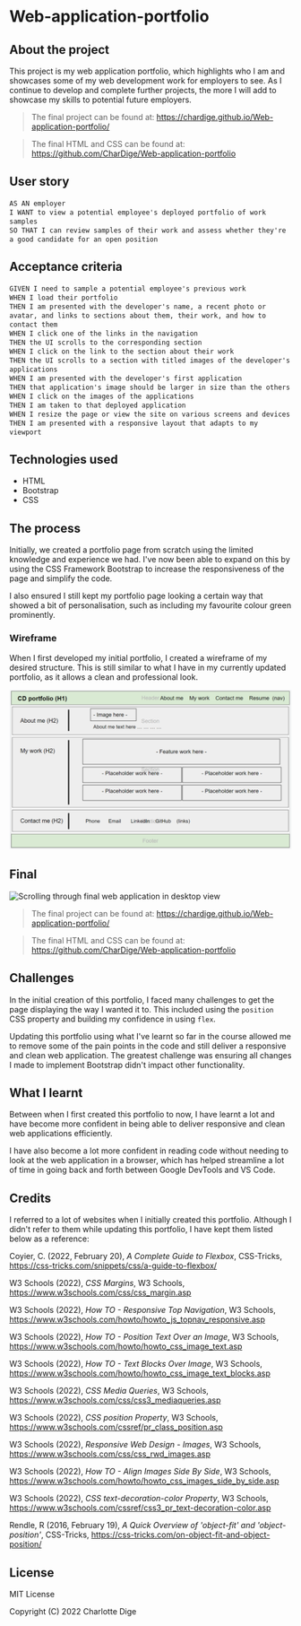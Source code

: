 # Web-application-portfolio

## About the project

This project is my web application portfolio, which highlights who I am and showcases some of my web development work for employers to see. As I continue to develop and complete further projects, the more I will add to showcase my skills to potential future employers.

> The final project can be found at: https://chardige.github.io/Web-application-portfolio/

> The final HTML and CSS can be found at: https://github.com/CharDige/Web-application-portfolio


## User story

```
AS AN employer
I WANT to view a potential employee's deployed portfolio of work samples
SO THAT I can review samples of their work and assess whether they're a good candidate for an open position
```

## Acceptance criteria

```
GIVEN I need to sample a potential employee's previous work
WHEN I load their portfolio
THEN I am presented with the developer's name, a recent photo or avatar, and links to sections about them, their work, and how to contact them
WHEN I click one of the links in the navigation
THEN the UI scrolls to the corresponding section
WHEN I click on the link to the section about their work
THEN the UI scrolls to a section with titled images of the developer's applications
WHEN I am presented with the developer's first application
THEN that application's image should be larger in size than the others
WHEN I click on the images of the applications
THEN I am taken to that deployed application
WHEN I resize the page or view the site on various screens and devices
THEN I am presented with a responsive layout that adapts to my viewport
```

## Technologies used

- HTML
- Bootstrap
- CSS

## The process

Initially, we created a portfolio page from scratch using the limited knowledge and experience we had. I've now been able to expand on this by using the CSS Framework Bootstrap to increase the responsiveness of the page and simplify the code.

I also ensured I still kept my portfolio page looking a certain way that showed a bit of personalisation, such as including my favourite colour green prominently.

### Wireframe

When I first developed my initial portfolio, I created a wireframe of my desired structure. This is still similar to what I have in my currently updated portfolio, as it allows a clean and professional look.

![Wireframe of web application project](./images/portfolio-wireframe.PNG)

## Final

![Scrolling through final web application in desktop view](./images/website-application-portfolio-runthrough.gif)

> The final project can be found at: https://chardige.github.io/Web-application-portfolio/

> The final HTML and CSS can be found at: https://github.com/CharDige/Web-application-portfolio

## Challenges

In the initial creation of this portfolio, I faced many challenges to get the page displaying the way I wanted it to. This included using the `position` CSS property and building my confidence in using `flex`.

Updating this portfolio using what I've learnt so far in the course allowed me to remove some of the pain points in the code and still deliver a responsive and clean web application. The greatest challenge was ensuring all changes I made to implement Bootstrap didn't impact other functionality.

## What I learnt

Between when I first created this portfolio to now, I have learnt a lot and have become more confident in being able to deliver responsive and clean web applications efficiently.

I have also become a lot more confident in reading code without needing to look at the web application in a browser, which has helped streamline a lot of time in going back and forth between Google DevTools and VS Code.


## Credits

I referred to a lot of websites when I initially created this portfolio. Although I didn't refer to them while updating this portfolio, I have kept them listed below as a reference:

Coyier, C. (2022, February 20), *A Complete Guide to Flexbox*, CSS-Tricks, https://css-tricks.com/snippets/css/a-guide-to-flexbox/

W3 Schools (2022), *CSS Margins*, W3 Schools, https://www.w3schools.com/css/css_margin.asp

W3 Schools (2022), *How TO - Responsive Top Navigation*, W3 Schools, https://www.w3schools.com/howto/howto_js_topnav_responsive.asp

W3 Schools (2022), *How TO - Position Text Over an Image*, W3 Schools, https://www.w3schools.com/howto/howto_css_image_text.asp

W3 Schools (2022), *How TO - Text Blocks Over Image*, W3 Schools, https://www.w3schools.com/howto/howto_css_image_text_blocks.asp

W3 Schools (2022), *CSS Media Queries*, W3 Schools, https://www.w3schools.com/css/css3_mediaqueries.asp

W3 Schools (2022), *CSS position Property*, W3 Schools, https://www.w3schools.com/cssref/pr_class_position.asp

W3 Schools (2022), *Responsive Web Design - Images*, W3 Schools, https://www.w3schools.com/css/css_rwd_images.asp

W3 Schools (2022), *How TO - Align Images Side By Side*, W3 Schools, https://www.w3schools.com/howto/howto_css_images_side_by_side.asp

W3 Schools (2022), *CSS text-decoration-color Property*, W3 Schools, https://www.w3schools.com/cssref/css3_pr_text-decoration-color.asp

Rendle, R (2016, February 19), *A Quick Overview of 'object-fit' and 'object-position'*, CSS-Tricks, https://css-tricks.com/on-object-fit-and-object-position/


## License

MIT License

Copyright (C) 2022 Charlotte Dige